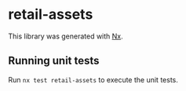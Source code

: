 # retail-assets

This library was generated with [Nx](https://nx.dev).

## Running unit tests

Run `nx test retail-assets` to execute the unit tests.
